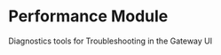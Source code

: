 <H1>Performance Module</H1>
<Subtitle>Diagnostics tools for Troubleshooting in the Gateway UI</Subtitle>

